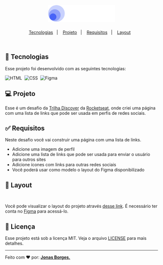 <h1 align="center">
  <img alt="Discover" title="Discover" src="./assets/utils/github/logoDiscover.svg" width="220px" />
</h1>

<p align="center">
  <a href="#-tecnologias">Tecnologias</a>&nbsp;&nbsp;&nbsp;|&nbsp;&nbsp;&nbsp;
  <a href="#-projeto">Projeto</a>&nbsp;&nbsp;&nbsp;|&nbsp;&nbsp;&nbsp;
  <a href="#-requisitos">Requisitos</a>&nbsp;&nbsp;&nbsp;|&nbsp;&nbsp;&nbsp;
  <a href="#-layout">Layout</a>&nbsp;&nbsp;&nbsp;
</p>

<br>

## 🚀 Tecnologias

Esse projeto foi desenvolvido com as seguintes tecnologias:

![HTML](https://img.shields.io/badge/-HTML-05122A?style=flat&logo=HTML5)&nbsp;
![CSS](https://img.shields.io/badge/-CSS-05122A?style=flat&logo=CSS3&logoColor=1572B6)&nbsp;
![Figma](https://img.shields.io/badge/-Figma-05122A?style=flat&logo=figma)&nbsp;

## 💻 Projeto

Esse é um desafio da [Trilha Discover](https://www.rocketseat.com.br/discover)</b> da [Rocketseat](https://rocketseat.com.br), onde criei uma página com uma lista de links que pode ser usada em perfis de redes sociais.

## ✅ Requisitos

Neste desafio você vai construir uma página com uma lista de links. 
- Adicione uma imagem de perfil
- Adicione uma lista de links que pode ser usada para enviar o usuário para outros sites
- Adicione ícones com links para outras redes sociais
- Você poderá usar como modelo o layout do Figma disponibilizado


## 🎨 Layout
<br>
<!-- <p align="center">
  <img alt="Desafio-SocialLinks" src="./assets/utils/gihub/layout-projeto.png" width="100%">
</p> -->

Você pode visualizar o layout do projeto através [desse link](https://www.figma.com/file/yi1ycIyAW8QiGiX9bMFHkU/DD-%2F-Social-links/duplicate). É necessário ter conta no [Figma](https://figma.com) para acessá-lo.

## :memo: Licença

Esse projeto está sob a licença MIT. Veja o arquivo [LICENSE](LICENSE.md) para mais detalhes.

---

Feito com ♥ por: <b> [Jonas Borges.](https://github.com/jonasborges93)</b>